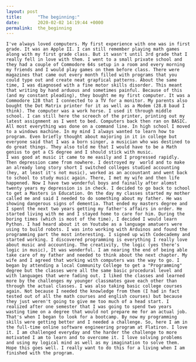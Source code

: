 ```yaml
---
layout: post
title:      "The beginning:"
date:       2020-02-02 14:19:44 +0000
permalink:  the_beginning
---
```



    I've always loved computers. My first experience with one was in first grade. It was an Apple II. I can still remember playing math games along with my first grade class. But it wasn't until 3rd grade that I really fell in love with them. I went to a small private school and they had a couple of Commodore 64s setup in a room and every morning my friends and I would play games on them before class. There were magazines that came out every month filled with programs that you could type out and create neat grapfical patterns. About the same time, I was diagnosed with a fine motor skills disorder. This meant that writing by hand arduous and sometimes painful. Because of this (and my constant pleading), they bought me my first computer. It was a Commodore 128 that I connected to a TV for a monitor. My parents also bought the Dot Matrix printer for it as well as a Modem (28.8 baud I think). The computer was a work horse. I used it through middle school. I can still here the screech of the printer, printing out my latest assignment as I went to bed. Computers back then ran on BASIC. All most everything was done on a command line. In high school I moved to a windows machine. In my mind I always wanted to learn how to program. Even briefly thought about majoring in it in college but everyone said that I was a born singer, a musician who was destined to do great things. They also told me that I would have to be a Math genius to get a CS degree and I should stick with music. 
    I was good at music it came to me easily and I progressed rapidly. Then depression came from nowhere. I destroyed my  world and to make an already long story short I switched colleges studied accounting (hey, at least it's not music), worked as an accountant and went back to school to study music again. There, I met my wife and then life happened. Now I have two wonderful boys and fainally after alomst twenty years my depression is in check. I decided to go back to school to get a Masters in Education. On the day my classes started my mother called me and said I needed to do something about my father. He was showing dangerous signs of dementia. That ended my masters degree and I spent the next two years getting my father's affairs in order. He started living with me and I stayed home to care for him. During the boring times (which is most of the time), I decided I would learn Python. I had heard about it on Youtube as a language amatuers were using to build robots. I was into working with Arduinos and found the programming part the most interesting. I signed up with Codecademy and started working. I discovered programming is everything I really love about music and accounting. The creativity, the logic (yes there's logic in music), It was wonderful. I am nearing the end of being able take care of my father and needed to think about the next chapter. My wife and I agreed that working with computers was the way to go. I began by attending a local Community College to get a "Programming" degree but the classes were all the same basic procedural level and with languages that were fading out. I liked the classes and learned more by the challenges my younger classmates gave each other than through the actual classes. I was also taking basic college courses again. Not because I needed the knowledge from them (I had in fact tested out of all the math courses and english courses) but because they just weren't going to give me too much of a head start. I realized after one semester that I was going to spend two years wasting time on a degree that would not prepare me for an actual job. That's when I began to look for a bootcamp. By now my programming skills were getting better and I needed a challenge. So, here I am in the full-time online software engineering program at Flatiron. I love it. I am challenged everyday and the harder the challenge to more motivated I am to learn and to overcome it. I love solving problems and using my logical mind as well as my imagination to solve them. Hope this goes well. I really want to do this for a living when I am finished with the program.       


